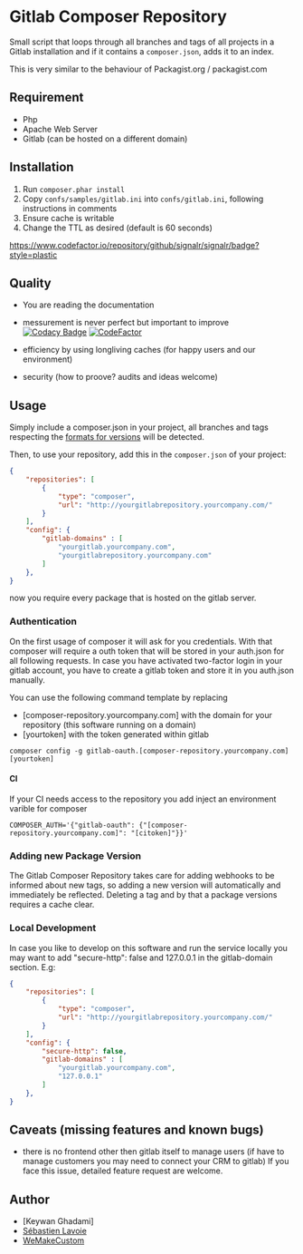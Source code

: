 # Gitlab Composer Repository

Small script that loops through all branches and tags of all projects in a Gitlab installation
and if it contains a `composer.json`, adds it to an index.

This is very similar to the behaviour of Packagist.org / packagist.com



## Requirement
 * Php
 * Apache Web Server
 * Gitlab (can be hosted on a different domain)
 
## Installation

 1. Run `composer.phar install`
 2. Copy `confs/samples/gitlab.ini` into `confs/gitlab.ini`, following instructions in comments
 3. Ensure cache is writable
 4. Change the TTL as desired (default is 60 seconds)
 
https://www.codefactor.io/repository/github/signalr/signalr/badge?style=plastic

## Quality 
* You are reading the documentation

* messurement is never perfect but important to improve
[![Codacy Badge](https://api.codacy.com/project/badge/Grade/4c3f8944eb064dc99a15715dde4e55c1)](https://app.codacy.com/app/keywan.ghadami/gitlab-composer-repository?utm_source=github.com&utm_medium=referral&utm_content=keywan-ghadami-oxid/gitlab-composer-repository&utm_campaign=Badge_Grade_Settings)
[![CodeFactor](https://www.codefactor.io/repository/github/keywan-ghadami-oxid/gitlab-composer-repository/badge)](https://www.codefactor.io/repository/github/keywan-ghadami-oxid/gitlab-composer-repository)

* efficiency by using longliving caches (for happy users and our environment)

* security (how to proove? audits and ideas welcome)


## Usage

Simply include a composer.json in your project, all branches and tags respecting 
the [formats for versions](http://getcomposer.org/doc/04-schema.md#version) will be detected.

Then, to use your repository, add this in the `composer.json` of your project:
```json
{
    "repositories": [
        {
            "type": "composer",
            "url": "http://yourgitlabrepository.yourcompany.com/"
        }
    ],
    "config": {
        "gitlab-domains" : [
            "yourgitlab.yourcompany.com",
            "yourgitlabrepository.yourcompany.com"
        ]
    },
}
```
now you require every package that is hosted on the gitlab server.

### Authentication
On the first usage of composer it will ask for you credentials. 
With that composer will require a outh token that will be stored in your auth.json for all following requests.
In case you have activated two-factor login in your gitlab account, you have to create a gitlab token and store it in you auth.json manually.

You can use the following command template by replacing 
- [composer-repository.yourcompany.com] with the domain for your repository (this software running on a domain)
- [yourtoken] with the token generated within gitlab
```
composer config -g gitlab-oauth.[composer-repository.yourcompany.com] [yourtoken]
```
#### CI
If your CI needs access to the repository you add inject an environment varible for composer
```
COMPOSER_AUTH='{"gitlab-oauth": {"[composer-repository.yourcompany.com]": "[citoken]"}}'
```

### Adding new Package Version
The Gitlab Composer Repository takes care for adding webhooks to be informed about new tags, so adding a new version will automatically and immediately be reflected. Deleting a tag and by that a package versions requires a cache clear.


### Local Development
In case you like to develop on this software and run the service locally you may want to add 
"secure-http": false and 127.0.0.1 in the gitlab-domain section. E.g:
```json
{
    "repositories": [
        {
            "type": "composer",
            "url": "http://yourgitlabrepository.yourcompany.com/"
        }
    ],
    "config": {
        "secure-http": false,
        "gitlab-domains" : [
            "yourgitlab.yourcompany.com",
            "127.0.0.1"
        ]
    },
}
```



## Caveats (missing features and known bugs)
 * there is no frontend other then gitlab itself to manage users (if have to manage customers you may need to connect your CRM to gitlab) If you face this issue, detailed feature request are welcome.


## Author
 * [Keywan Ghadami]
 * [Sébastien Lavoie](http://blog.lavoie.sl/2013/08/composer-repository-for-gitlab-projects.html)
 * [WeMakeCustom](http://www.wemakecustom.com)

